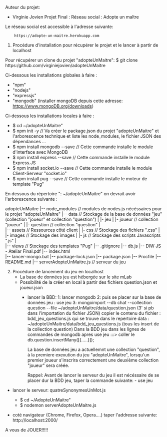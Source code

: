 Auteur du projet: 
- Virginie Jovien
Projet Final : Réseau social : Adopte un maître

Le réseau social est accessible à l'adresse suivante:

        https://adopte-un-maitre.herokuapp.com
       
1) Procédure d'installation pour récupérer le projet et le lancer à partir de localhost

Pour récupérer un clone du projet "adopteUnMaitre":
$ git clone https:/github.com/virginiejovien/adopteUnMaitre

Ci-dessous les installations globales à faire : 
   - "npm"
   - "nodejs" 
   - "expressjs"
   - "mongodb" (installer mongoDB depuis cette adresse: https://www.mongoDB.org/downloads)

Ci-dessous les installations locales à faire : 
   - $ cd ~/adopteUnMaitre"
   - $ npm init -y                   // Va créer le package.json du projet "adopteUnMaitre" et l'arborescence technique                                       et liste les node_modules, le fichier JSON des dépendances ...
   - $ npm install mongodb --save     // Cette commande installe le module d'interface avec MongoDB
   - $ npm install express --save     // Cette commande installe le module Express.JS
   - $ npm install socket.io --save   // Cette commande installe le module Client-Serveur "socket.io"
   - $ npm install pug --save         // Cette commande installe le moteur de template "Pug"

En dessous du répertoire ": ~/adopteUnMaitre"   on devrait avoir l'arborescence suivante :

  adopteUnMaitre 
   |-- node_modules    // modules de nodes.js nécéssaires pour le projet "adopteUnMaitre"
   |-- data           // Stockage de la base de données "jeu" (collection "joueur" et collection "question")
   |     |- jeu
   |         |- joueur       // collection "joueur"
   |         |- question     // collection  "question"
   |        
   |-- assets         // Ressources côté client
   |    |- css        // Stockage des fichiers ".css"
   |    |- images     // Stockage des images
   |    |- js         // Stockage des scripts Javascripts ".js"
   |       
   |-- views          // Stockage des templates "Pug"
   |-- .gitignore
   |-- db.js
   |-- DIW JS - Ateliar Final.pdf
   |-- index.html   
   |-- lancer-mongo.bat
   |-- package-lock.json
   |-- package.json 
   |-- Procfile
   |-- README.md
   |-- serverAdopteUnMaitre.js // serveur  du jeu 
   

2) Procédure de lancement du jeu en localhost
    - La base de données jeu est hébergée sur le site mLab
    - Possibilité de la créer en local à partir des fichiers question.json et joueur.json
      - lancer la BBD:
          1: lancer mongodb 
          2: puis se placer sur la base de données jeu : use jeu
          3: mongoimport --db chat --collection question --file ~/adopteUnMaitre/data/question.json
          (3' si pb dans l'importation du fichier JSON) copier le contenu du fichier : bdd_jeu_questions.js qui se trouve  dans le repertoire data :  ~/adopteUnMaitre/data/bdd_jeu_questions.js (tous les insert de la collection question)
          Dans la BDD jeu dans les lignes de commandes de mongodb apres use jeu :::> coller le db.question.insertMany([{.....}]);

          La base de données jeu a actuellemnt une collection "question", à la premiere exexution du jeu "adopteUnMaitre", lorsqu'un premier joueur s'inscrira correctement une deuxième collection "joueur" sera créée. 

          Rappel: Avant de lancer le serveur du jeu il est nécéssaire de se placer dur la BDD jeu, taper la commande suivante:
            - use jeu

  - lancer le serveur: quatreSynonymesUnMot.js
       - $ cd ~/AdopteUnMaitre"
       - $ nodemon serverAdopteUnMaitre.js

  - coté navigateur (Chrome, Firefox, Opera....)
    taper l'addresse suivante: 
   http://localhost:2000/


      

  A vous de JOUER!!!!!      
       





